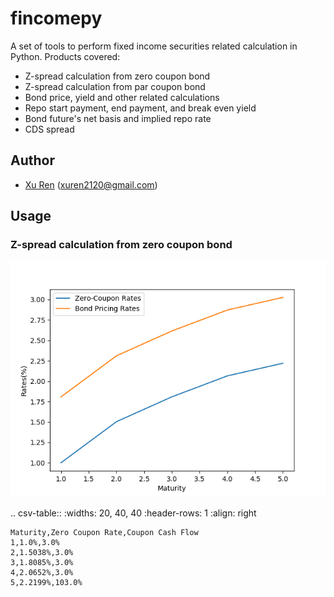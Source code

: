 fincomepy
==========

A set of tools to perform fixed income securities related calculation in Python. Products covered:

* Z-spread calculation from zero coupon bond
* Z-spread calculation from par coupon bond
* Bond price, yield and other related calculations
* Repo start payment, end payment, and break even yield
* Bond future's net basis and implied repo rate
* CDS spread

Author
----------

* [Xu Ren](https://github.com/reese3928) (xuren2120@gmail.com)

Usage
----------

### Z-spread calculation from zero coupon bond

![image](docs/zspread_plot.png)

.. csv-table::
   :widths: 20, 40, 40
   :header-rows: 1
   :align: right
    
    Maturity,Zero Coupon Rate,Coupon Cash Flow
    1,1.0%,3.0%
    2,1.5038%,3.0%
    3,1.8085%,3.0%
    4,2.0652%,3.0%
    5,2.2199%,103.0%

